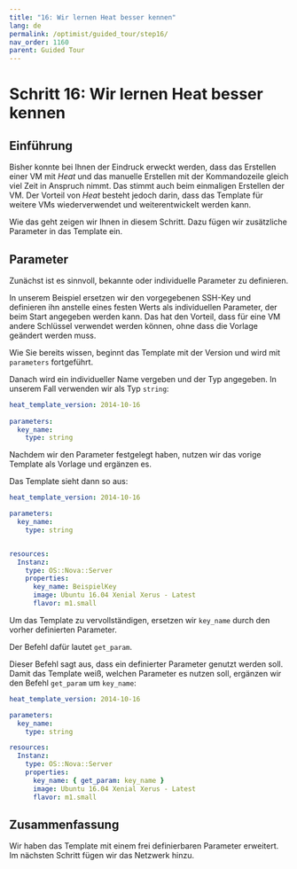 ```yaml
---
title: "16: Wir lernen Heat besser kennen"
lang: de
permalink: /optimist/guided_tour/step16/
nav_order: 1160
parent: Guided Tour
---
```


# Schritt 16: Wir lernen Heat besser kennen

## Einführung

Bisher konnte bei Ihnen der Eindruck erweckt werden, dass das Erstellen einer VM mit *Heat* und das manuelle
Erstellen mit der Kommandozeile gleich viel Zeit in Anspruch nimmt. Das stimmt auch beim einmaligen Erstellen der VM.
Der Vorteil von *Heat* besteht jedoch darin, dass das Template für weitere VMs wiederverwendet und weiterentwickelt werden kann.

Wie das geht zeigen wir Ihnen in diesem Schritt. Dazu fügen wir zusätzliche Parameter in das Template ein.

## Parameter

Zunächst ist es sinnvoll, bekannte oder individuelle  Parameter zu definieren.

In unserem Beispiel ersetzen wir den vorgegebenen SSH-Key und definieren ihn anstelle eines festen Werts als individuellen Parameter, der beim Start angegeben werden kann. Das hat den Vorteil, dass für eine VM andere Schlüssel verwendet werden können, ohne dass die Vorlage geändert werden muss.

Wie Sie bereits wissen, beginnt das Template mit der Version und wird mit `parameters` fortgeführt.

Danach wird ein individueller Name vergeben und der Typ angegeben. In unserem Fall verwenden wir als Typ `string`:

```yaml
heat_template_version: 2014-10-16
 
parameters:
  key_name:
    type: string
```

Nachdem wir den Parameter festgelegt haben, nutzen wir das vorige Template als Vorlage und ergänzen es.

Das Template sieht dann so aus:

```yaml
heat_template_version: 2014-10-16

parameters:
  key_name:
    type: string


resources:
  Instanz:
    type: OS::Nova::Server
    properties:
      key_name: BeispielKey
      image: Ubuntu 16.04 Xenial Xerus - Latest
      flavor: m1.small
```

Um das Template zu vervollständigen, ersetzen wir `key_name` durch den vorher definierten Parameter.

Der Befehl dafür lautet `get_param`.

Dieser Befehl sagt aus, dass ein definierter Parameter genutzt werden soll. Damit das Template weiß, welchen Parameter es nutzen soll, ergänzen wir
den Befehl `get_param` um `key_name`:

```yaml
heat_template_version: 2014-10-16

parameters:
  key_name:
    type: string

resources:
  Instanz:
    type: OS::Nova::Server
    properties:
      key_name: { get_param: key_name }
      image: Ubuntu 16.04 Xenial Xerus - Latest
      flavor: m1.small
```

## Zusammenfassung

Wir haben das Template mit einem frei definierbaren Parameter erweitert. Im nächsten Schritt fügen wir das Netzwerk hinzu.
